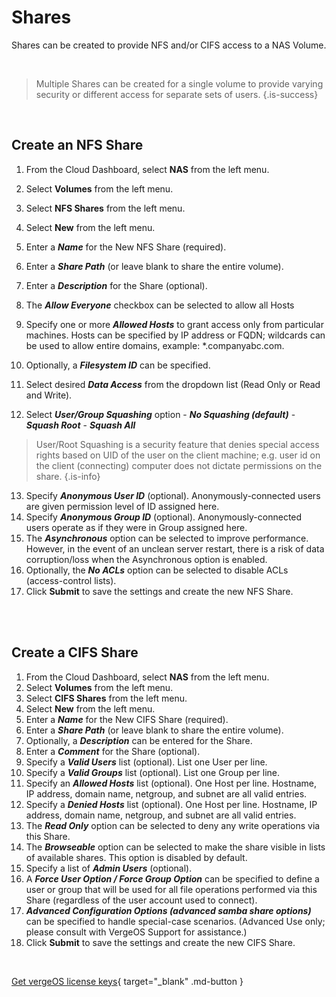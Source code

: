 

# Shares

Shares can be created to provide NFS and/or CIFS access to a NAS Volume.

<br>

> Multiple Shares can be created for a single volume to provide varying security or different access for separate sets of users. {.is-success}

<br>


## Create an NFS Share

1.  From the Cloud Dashboard, select **NAS** from the left menu.
2.  Select **Volumes** from the left menu.
3.  Select **NFS Shares** from the left menu.
4.  Select **New** from the left menu.
5.  Enter a ***Name*** for the New NFS Share (required).
6.  Enter a ***Share Path*** (or leave blank to share the entire volume).
7.  Enter a ***Description*** for the Share (optional).
8.  The ***Allow Everyone*** checkbox can be selected to allow all Hosts
9. Specify one or more ***Allowed Hosts*** to grant access only from particular machines. Hosts can be specified by IP address or FQDN; wildcards can be used to allow entire domains, example: \*.companyabc.com.

10.  Optionally, a ***Filesystem ID*** can be specified.
11.  Select desired ***Data Access*** from the dropdown list (Read Only or Read and Write).
12.  Select ***User/Group Squashing*** option
    -   ***No Squashing (default)***
    -   ***Squash Root***
    -   ***Squash All***
    
   > User/Root Squashing is a security feature that denies special access rights based on UID of the user on the client machine; e.g. user id on the client (connecting) computer does not dictate permissions on the share. {.is-info}
   
13.  Specify ***Anonymous User ID*** (optional). Anonymously-connected users are given permission level of ID assigned here.
14.  Specify ***Anonymous Group ID*** (optional). Anonymously-connected users operate as if they were in Group assigned here.
15.  The ***Asynchronous*** option can be selected to improve performance. However, in the event of an unclean server restart, there is a risk of data corruption/loss when the Asynchronous option is enabled.
16.  Optionally, the ***No ACLs*** option can be selected to disable ACLs (access-control lists).
17.  Click **Submit** to save the settings and create the new NFS Share.

<br>
<br>

## Create a CIFS Share

1.  From the Cloud Dashboard, select **NAS** from the left menu.
2.  Select **Volumes** from the left menu.
3.  Select **CIFS Shares** from the left menu.
4.  Select **New** from the left menu.
5.  Enter a ***Name*** for the New CIFS Share (required).
6.  Enter a ***Share Path*** (or leave blank to share the entire volume).
7.  Optionally, a ***Description*** can be entered for the Share.
8.  Enter a ***Comment*** for the Share (optional).
9.  Specify a ***Valid Users*** list (optional). List one User per line.
10.  Specify a ***Valid Groups*** list (optional). List one Group per line.
11.  Specify an ***Allowed Hosts*** list (optional). One Host per line. Hostname, IP address, domain name, netgroup, and subnet are all valid entries.
12.  Specify a ***Denied Hosts*** list (optional). One Host per line. Hostname, IP address, domain name, netgroup, and subnet are all valid entries.
13.  The ***Read Only*** option can be selected to deny any write operations via this Share.
14.  The ***Browseable*** option can be selected to make the share visible in lists of available shares. This option is disabled by default.
15.  Specify a list of ***Admin Users*** (optional).
16.  A ***Force User Option / Force Group Option*** can be specified to define a user or group that will be used for all file operations performed via this Share (regardless of the user account used to connect).
17.  ***Advanced Configuration Options (advanced samba share options)*** can be specified to handle special-case scenarios. (Advanced Use only; please consult with VergeOS Support for assistance.)
18.  Click **Submit** to save the settings and create the new CIFS Share.

<br>

[Get vergeOS license keys](https://www.verge.io/test-drive){ target="_blank" .md-button }